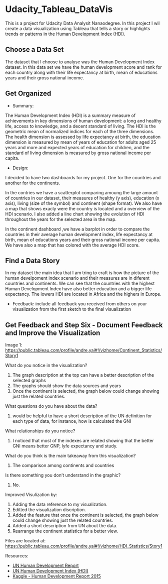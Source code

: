 
# Udacity_Tableau_DataVis


This is a project for Udacity Data Analysit Nanaodegree. In this project I wil create a data visualization using Tableau that tells a story or highlights trends or patterns in the Human Development Index (HDI).

## Choose a Data Set 

The dataset that I choose to analyse was the Human Development Index dataset. In this data set we have the human development score and rank for each country along with their life expectancy at birth, mean of educations years and their gross national income.

## Get Organized

- Summary: 

The Human Development Index (HDI) is a summary measure of achievements in key dimensions of human development: a long and healthy life, access to knowledge, and a decent standard of living. The HDI is the geometric mean of normalized indices for each of the three dimensions. The health dimension is assessed by life expectancy at birth, the education dimension is measured by mean of years of education for adults aged 25 years and more and expected years of education for children, and the standard of living dimension is measured by gross national income per capita. 


- Design: 

I decided to have two dashboards for my project. One for the countries and another for the continents.

In the contries we have a scatterplot comparing amoung the large amount of countries in our dataset, their measures of healthy (y axis), education (x axis), living (size of the symbol) and continent (shape format). We also have a map that shows exacly were the country is located and a overview of the HDI scenario. I also added a line chart showing the evolution of HDI throughout the years for the selected area in the map.

In the continent dashboard ,we have a barplot in order to compare the countries in their average human development index, life expectancy at birth, mean of educations years and their gross national income per capita. We have also a map that has colored with the average HDI score.


## Find a Data Story

In my dataset the main idea that I am tring to craft is how the picture of the human develpoment index scenario and their measures are in diferent countries and continents.
We can see that the countries with the highest Human Development Index have also better education and a bigger life expectancy. The lowers HDI are located in Africa and the highers in Europe.

- Feedback: include all feedback you received from others on your visualization from the first sketch to the final visualization

## Get Feedback and Step Six - Document Feedback and Improve the Visualization


Image 1: https://public.tableau.com/profile/andre.yai#!/vizhome/Continent_Statistics/Story1

What do you notice in the visualization?
1. The graph description at the top can have a better description of the selected graphs
2. The graphs should show the data sources and years
3. Once the continent is selected, the graph below could change showing just the related countries.

What questions do you have about the data?
1. would be helpful to have a short description of the UN definition for each type of data, for instance, how is calculated the GNI 

What relationships do you notice?
1. I noticed that most of the indexes are related showing that the better GNI means better GNP, lyfe expectancy and study.

What do you think is the main takeaway from this visualization?
1. The comparison among continents and countries

Is there something you don’t understand in the graphic?
1. No.


Improved Visulization by: 
1. Adding the data reference to my visualization.
2. Editted the visualization discription.
3. Added the feature that once the continent is selected, the graph below could change showing just the related countries.
4. Added a short description from UN about the data.
5. Rearrange the continent statistics for a better view.

Files are located at: https://public.tableau.com/profile/andre.yai#!/vizhome/HDI_Statistics/Story1


Resources: 

- [UN Human Development Report](http://hdr.undp.org/en/data)
- [UN Human Development Index (HDI)](http://hdr.undp.org/en/content/human-development-index-hdi)
- [Kaggle - Human Development Report 2015](https://www.kaggle.com/undp/human-development)


